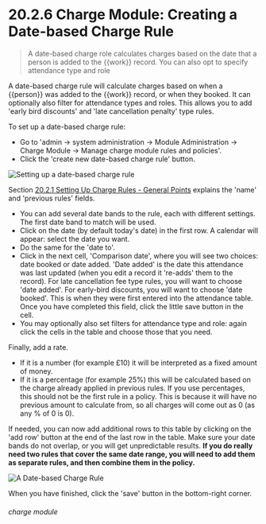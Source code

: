 # 20.2.6 Charge Module: Creating a Date-based Charge Rule

> A date-based charge role calculates charges based on the date that a person is added to the {{work}} record. You can also opt to specify attendance type and role



A date-based charge rule will calculate charges based on when a {{person}} was added to the {{work}} record, or when they booked. It can optionally also filter for attendance types and roles. This allows you to add 'early bird discounts' and 'late cancellation penalty' type rules. 

To set up a date-based charge rule:
- Go to 'admin -> system administration -> Module Administration -> Charge Module -> Manage charge module rules and policies'.
- Click the 'create new date-based charge rule' button. 

![Setting up a date-based charge rule](20.2.6a.png)

Section [20.2.1  Setting Up Charge Rules - General Points](/help/index/p/20.2.1) explains the 'name' and 'previous rules' fields.

- You can add several date bands to the rule, each with different settings. The first date band to match will be used.
- Click on the date (by default today's date) in the first row. A calendar will appear: select the date you want. 
- Do the same for the 'date to'. 
- Click in the next cell, 'Comparison date', where you will see two choices: date booked or date added.  'Date added' is the date this attendance was last updated (when you edit a record it 're-adds' them to the record). For late cancellation fee type rules, you will want to choose 'date added'. For early-bird discounts, you will want to choose 'date booked'. This is when they were first entered into the attendance table.  Once you have completed this field, click the little save button in the cell. 
- You may optionally also set filters for attendance type and role: again click the cells in the table and choose those that you need.

Finally, add a rate. 
   - If it is a number (for example £10) it will be interpreted as a fixed amount of money.
   - If it is a percentage (for example 25%) this will be calculated based on the charge already applied in previous rules.  If you use percentages, this should not be the first rule in a policy. This is because it will have no previous amount to calculate from, so all charges will come out as 0 (as any % of 0 is 0). 


If needed, you can now add additional rows to this table by clicking on the 'add row' button at the end of the last row in the table. Make sure your date bands do not overlap, or you will get unpredictable results. **If you do really need two rules that cover the same date range, you will need to add them as separate rules, and then combine them in the policy.** 

![A Date-based Charge Rule](20.2.6b.png)

When you have finished, click the 'save' button in the bottom-right corner. 


###### charge module

